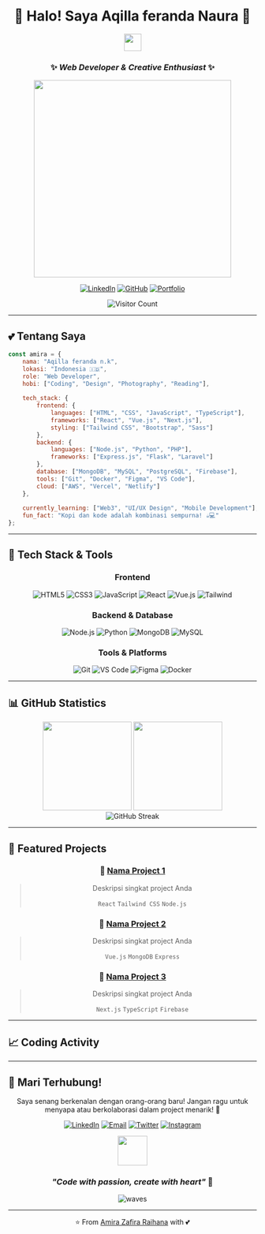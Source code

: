 <div align="center">

# 🌸 Halo! Saya Aqilla feranda Naura 🌸

<img src="https://media.giphy.com/media/hvRJCLFzcasrR4ia7z/giphy.gif" width="35">

### ✨ *Web Developer & Creative Enthusiast* ✨

<img src="https://media.giphy.com/media/L1R1tvI9svkIWwpVYr/giphy.gif" width="400">

[![LinkedIn](https://img.shields.io/badge/-LinkedIn-ff69b4?style=for-the-badge&logo=linkedin&logoColor=white)](YOUR_LINKEDIN_URL)
[![GitHub](https://img.shields.io/badge/-GitHub-ffb3d9?style=for-the-badge&logo=github&logoColor=white)](https://github.com/YOUR_GITHUB_USERNAME)
[![Portfolio](https://img.shields.io/badge/-Portfolio-ffc4e1?style=for-the-badge&logo=google-chrome&logoColor=white)](YOUR_PORTFOLIO_URL)

![Visitor Count](https://visitor-badge.laobi.icu/badge?page_id=YOUR_USERNAME.YOUR_REPO)

</div>

---

## 💕 Tentang Saya

```javascript
const amira = {
    nama: "Aqilla feranda n.k",
    lokasi: "Indonesia 🇮🇩",
    role: "Web Developer",
    hobi: ["Coding", "Design", "Photography", "Reading"],
    
    tech_stack: {
        frontend: {
            languages: ["HTML", "CSS", "JavaScript", "TypeScript"],
            frameworks: ["React", "Vue.js", "Next.js"],
            styling: ["Tailwind CSS", "Bootstrap", "Sass"]
        },
        backend: {
            languages: ["Node.js", "Python", "PHP"],
            frameworks: ["Express.js", "Flask", "Laravel"]
        },
        database: ["MongoDB", "MySQL", "PostgreSQL", "Firebase"],
        tools: ["Git", "Docker", "Figma", "VS Code"],
        cloud: ["AWS", "Vercel", "Netlify"]
    },
    
    currently_learning: ["Web3", "UI/UX Design", "Mobile Development"],
    fun_fact: "Kopi dan kode adalah kombinasi sempurna! ☕💻"
};
```

---

## 🎀 Tech Stack & Tools

<div align="center">

### Frontend
![HTML5](https://img.shields.io/badge/-HTML5-FFB3D9?style=for-the-badge&logo=html5&logoColor=white)
![CSS3](https://img.shields.io/badge/-CSS3-FFC4E1?style=for-the-badge&logo=css3&logoColor=white)
![JavaScript](https://img.shields.io/badge/-JavaScript-FFD4E9?style=for-the-badge&logo=javascript&logoColor=white)
![React](https://img.shields.io/badge/-React-FFE4F1?style=for-the-badge&logo=react&logoColor=white)
![Vue.js](https://img.shields.io/badge/-Vue.js-FFB3D9?style=for-the-badge&logo=vue.js&logoColor=white)
![Tailwind](https://img.shields.io/badge/-Tailwind-FFC4E1?style=for-the-badge&logo=tailwind-css&logoColor=white)

### Backend & Database
![Node.js](https://img.shields.io/badge/-Node.js-FFD4E9?style=for-the-badge&logo=node.js&logoColor=white)
![Python](https://img.shields.io/badge/-Python-FFE4F1?style=for-the-badge&logo=python&logoColor=white)
![MongoDB](https://img.shields.io/badge/-MongoDB-FFB3D9?style=for-the-badge&logo=mongodb&logoColor=white)
![MySQL](https://img.shields.io/badge/-MySQL-FFC4E1?style=for-the-badge&logo=mysql&logoColor=white)

### Tools & Platforms
![Git](https://img.shields.io/badge/-Git-FFD4E9?style=for-the-badge&logo=git&logoColor=white)
![VS Code](https://img.shields.io/badge/-VS%20Code-FFE4F1?style=for-the-badge&logo=visual-studio-code&logoColor=white)
![Figma](https://img.shields.io/badge/-Figma-FFB3D9?style=for-the-badge&logo=figma&logoColor=white)
![Docker](https://img.shields.io/badge/-Docker-FFC4E1?style=for-the-badge&logo=docker&logoColor=white)

</div>

---

## 📊 GitHub Statistics

<div align="center">
  <img height="180em" src="https://github-readme-stats.vercel.app/api?username=YOUR_USERNAME&show_icons=true&theme=dracula&include_all_commits=true&count_private=true&border_color=ffb3d9&bg_color=ffffff&title_color=ff69b4&icon_color=ffb3d9&text_color=ff69b4"/>
  <img height="180em" src="https://github-readme-stats.vercel.app/api/top-langs/?username=YOUR_USERNAME&layout=compact&langs_count=7&theme=dracula&border_color=ffb3d9&bg_color=ffffff&title_color=ff69b4&text_color=ff69b4"/>
</div>

<div align="center">
  <img src="https://github-readme-streak-stats.herokuapp.com/?user=YOUR_USERNAME&theme=dracula&border=ffb3d9&background=ffffff&ring=ff69b4&fire=ff69b4&currStreakLabel=ff69b4" alt="GitHub Streak"/>
</div>

---

## 🌟 Featured Projects

<div align="center">

### 🎨 [Nama Project 1](LINK_PROJECT_1)
> Deskripsi singkat project Anda
> 
> `React` `Tailwind CSS` `Node.js`

### 💼 [Nama Project 2](LINK_PROJECT_2)
> Deskripsi singkat project Anda
> 
> `Vue.js` `MongoDB` `Express`

### 🚀 [Nama Project 3](LINK_PROJECT_3)
> Deskripsi singkat project Anda
> 
> `Next.js` `TypeScript` `Firebase`

</div>

---

## 📈 Coding Activity

<!--START_SECTION:waka-->
<!--END_SECTION:waka-->

---

## 💌 Mari Terhubung!

<div align="center">

Saya senang berkenalan dengan orang-orang baru! Jangan ragu untuk menyapa atau berkolaborasi dalam project menarik! 🌸

[![LinkedIn](https://img.shields.io/badge/LinkedIn-Connect-ff69b4?style=for-the-badge&logo=linkedin&logoColor=white)](YOUR_LINKEDIN_URL)
[![Email](https://img.shields.io/badge/Email-Say%20Hi-ffb3d9?style=for-the-badge&logo=gmail&logoColor=white)](mailto:YOUR_EMAIL)
[![Twitter](https://img.shields.io/badge/Twitter-Follow-ffc4e1?style=for-the-badge&logo=twitter&logoColor=white)](YOUR_TWITTER_URL)
[![Instagram](https://img.shields.io/badge/Instagram-Follow-ffd4e9?style=for-the-badge&logo=instagram&logoColor=white)](YOUR_INSTAGRAM_URL)

<img src="https://media.giphy.com/media/LnQjpWaON8nhr21vNW/giphy.gif" width="60">

### *"Code with passion, create with heart"* 💖

<img src="https://raw.githubusercontent.com/mayhemantt/mayhemantt/Update/svg/Bottom.svg" alt="waves">

</div>

---

<div align="center">
  
⭐️ From [Amira Zafira Raihana](https://github.com/YOUR_USERNAME) with 💕

</div>
